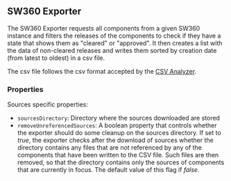 ## <a name="SW360Exporter">SW360 Exporter</a>

The SW360 Exporter requests all components from a given SW360 instance
and filters the releases of the components to check if they have a state
that shows them as "cleared" or "approved".
It then creates a list with the data of non-cleared releases and writes them
sorted by creation date (from latest to oldest) in a csv file.

The csv file follows the csv format accepted by the [CSV Analyzer](../analyzers/csv-analyzer-step.html). 

### Properties
Sources specific properties:

- `sourcesDirectory`: Directory where the sources downloaded are stored
- `removeUnreferencedSources`: A boolean property that controls whether the exporter should do some cleanup on the sources directory. If set to *true*, the exporter checks after the download of sources whether the directory contains any files that are not referenced by any of the components that have been written to the CSV file. Such files are then removed, so that the directory contains only the sources of components that are currently in focus. The default value of this flag if *false*.